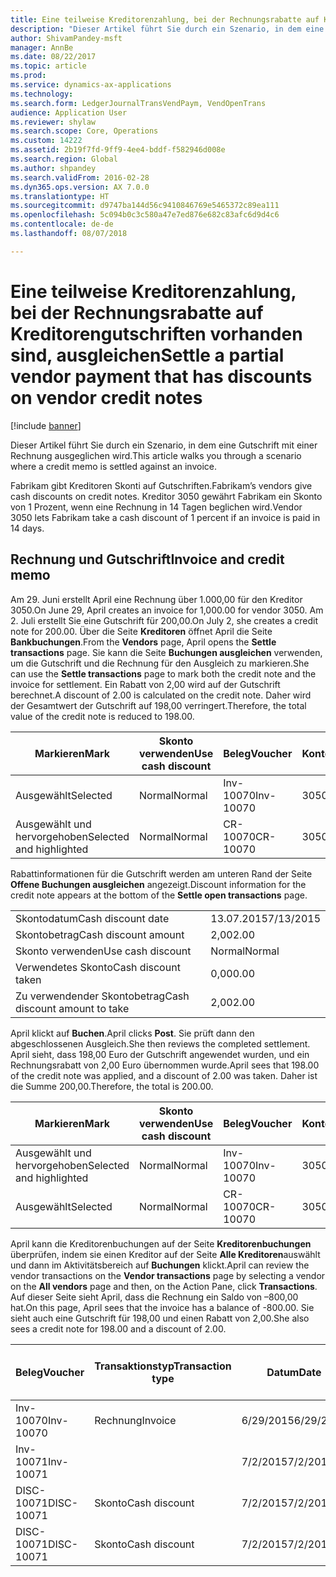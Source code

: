 ```yaml
---
title: Eine teilweise Kreditorenzahlung, bei der Rechnungsrabatte auf Kreditorengutschriften vorhanden sind, ausgleichen
description: "Dieser Artikel führt Sie durch ein Szenario, in dem eine Gutschrift mit einer Rechnung ausgeglichen wird."
author: ShivamPandey-msft
manager: AnnBe
ms.date: 08/22/2017
ms.topic: article
ms.prod: 
ms.service: dynamics-ax-applications
ms.technology: 
ms.search.form: LedgerJournalTransVendPaym, VendOpenTrans
audience: Application User
ms.reviewer: shylaw
ms.search.scope: Core, Operations
ms.custom: 14222
ms.assetid: 2b19f7fd-9ff9-4ee4-bddf-f582946d008e
ms.search.region: Global
ms.author: shpandey
ms.search.validFrom: 2016-02-28
ms.dyn365.ops.version: AX 7.0.0
ms.translationtype: HT
ms.sourcegitcommit: d9747ba144d56c9410846769e5465372c89ea111
ms.openlocfilehash: 5c094b0c3c580a47e7ed876e682c83afc6d9d4c6
ms.contentlocale: de-de
ms.lasthandoff: 08/07/2018

---
```


# <a name="settle-a-partial-vendor-payment-that-has-discounts-on-vendor-credit-notes"></a><span data-ttu-id="9e15d-103">Eine teilweise Kreditorenzahlung, bei der Rechnungsrabatte auf Kreditorengutschriften vorhanden sind, ausgleichen</span><span class="sxs-lookup"><span data-stu-id="9e15d-103">Settle a partial vendor payment that has discounts on vendor credit notes</span></span>

[!include [banner](../includes/banner.md)]

<span data-ttu-id="9e15d-104">Dieser Artikel führt Sie durch ein Szenario, in dem eine Gutschrift mit einer Rechnung ausgeglichen wird.</span><span class="sxs-lookup"><span data-stu-id="9e15d-104">This article walks you through a scenario where a credit memo is settled against an invoice.</span></span>

<span data-ttu-id="9e15d-105">Fabrikam gibt Kreditoren Skonti auf Gutschriften.</span><span class="sxs-lookup"><span data-stu-id="9e15d-105">Fabrikam’s vendors give cash discounts on credit notes.</span></span> <span data-ttu-id="9e15d-106">Kreditor 3050 gewährt Fabrikam ein Skonto von 1 Prozent, wenn eine Rechnung in 14 Tagen beglichen wird.</span><span class="sxs-lookup"><span data-stu-id="9e15d-106">Vendor 3050 lets Fabrikam take a cash discount of 1 percent if an invoice is paid in 14 days.</span></span>

## <a name="invoice-and-credit-memo"></a><span data-ttu-id="9e15d-107">Rechnung und Gutschrift</span><span class="sxs-lookup"><span data-stu-id="9e15d-107">Invoice and credit memo</span></span>
<span data-ttu-id="9e15d-108">Am 29. Juni erstellt April eine Rechnung über 1.000,00 für den Kreditor 3050.</span><span class="sxs-lookup"><span data-stu-id="9e15d-108">On June 29, April creates an invoice for 1,000.00 for vendor 3050.</span></span> <span data-ttu-id="9e15d-109">Am 2. Juli erstellt Sie eine Gutschrift für 200,00.</span><span class="sxs-lookup"><span data-stu-id="9e15d-109">On July 2, she creates a credit note for 200.00.</span></span> <span data-ttu-id="9e15d-110">Über die Seite **Kreditoren** öffnet April die Seite **Bankbuchungen**.</span><span class="sxs-lookup"><span data-stu-id="9e15d-110">From the **Vendors** page, April opens the **Settle transactions** page.</span></span> <span data-ttu-id="9e15d-111">Sie kann die Seite **Buchungen ausgleichen** verwenden, um die Gutschrift und die Rechnung für den Ausgleich zu markieren.</span><span class="sxs-lookup"><span data-stu-id="9e15d-111">She can use the **Settle transactions** page to mark both the credit note and the invoice for settlement.</span></span> <span data-ttu-id="9e15d-112">Ein Rabatt von 2,00 wird auf der Gutschrift berechnet.</span><span class="sxs-lookup"><span data-stu-id="9e15d-112">A discount of 2.00 is calculated on the credit note.</span></span> <span data-ttu-id="9e15d-113">Daher wird der Gesamtwert der Gutschrift auf 198,00 verringert.</span><span class="sxs-lookup"><span data-stu-id="9e15d-113">Therefore, the total value of the credit note is reduced to 198.00.</span></span>

| <span data-ttu-id="9e15d-114">Markieren</span><span class="sxs-lookup"><span data-stu-id="9e15d-114">Mark</span></span>                     | <span data-ttu-id="9e15d-115">Skonto verwenden</span><span class="sxs-lookup"><span data-stu-id="9e15d-115">Use cash discount</span></span> | <span data-ttu-id="9e15d-116">Beleg</span><span class="sxs-lookup"><span data-stu-id="9e15d-116">Voucher</span></span>   | <span data-ttu-id="9e15d-117">Konto</span><span class="sxs-lookup"><span data-stu-id="9e15d-117">Account</span></span> | <span data-ttu-id="9e15d-118">Datum</span><span class="sxs-lookup"><span data-stu-id="9e15d-118">Date</span></span>      | <span data-ttu-id="9e15d-119">Fälligkeitsdatum</span><span class="sxs-lookup"><span data-stu-id="9e15d-119">Due date</span></span>  | <span data-ttu-id="9e15d-120">Rechnung</span><span class="sxs-lookup"><span data-stu-id="9e15d-120">Invoice</span></span> | <span data-ttu-id="9e15d-121">Betrag in Buchungswährung</span><span class="sxs-lookup"><span data-stu-id="9e15d-121">Amount in transaction currency</span></span> | <span data-ttu-id="9e15d-122">Währung</span><span class="sxs-lookup"><span data-stu-id="9e15d-122">Currency</span></span> | <span data-ttu-id="9e15d-123">Auszugleichender Betrag</span><span class="sxs-lookup"><span data-stu-id="9e15d-123">Amount to settle</span></span> |
|--------------------------|-------------------|-----------|---------|-----------|-----------|---------|--------------------------------|----------|------------------|
| <span data-ttu-id="9e15d-124">Ausgewählt</span><span class="sxs-lookup"><span data-stu-id="9e15d-124">Selected</span></span>                 | <span data-ttu-id="9e15d-125">Normal</span><span class="sxs-lookup"><span data-stu-id="9e15d-125">Normal</span></span>            | <span data-ttu-id="9e15d-126">Inv-10070</span><span class="sxs-lookup"><span data-stu-id="9e15d-126">Inv-10070</span></span> | <span data-ttu-id="9e15d-127">3050</span><span class="sxs-lookup"><span data-stu-id="9e15d-127">3050</span></span>    | <span data-ttu-id="9e15d-128">6/29/2015</span><span class="sxs-lookup"><span data-stu-id="9e15d-128">6/29/2015</span></span> | <span data-ttu-id="9e15d-129">7/29/2015</span><span class="sxs-lookup"><span data-stu-id="9e15d-129">7/29/2015</span></span> | <span data-ttu-id="9e15d-130">10070</span><span class="sxs-lookup"><span data-stu-id="9e15d-130">10070</span></span>   | <span data-ttu-id="9e15d-131">-1.000,00</span><span class="sxs-lookup"><span data-stu-id="9e15d-131">-1,000.00</span></span>                      | <span data-ttu-id="9e15d-132">USD</span><span class="sxs-lookup"><span data-stu-id="9e15d-132">USD</span></span>      | <span data-ttu-id="9e15d-133">-990.00</span><span class="sxs-lookup"><span data-stu-id="9e15d-133">-990.00</span></span>          |
| <span data-ttu-id="9e15d-134">Ausgewählt und hervorgehoben</span><span class="sxs-lookup"><span data-stu-id="9e15d-134">Selected and highlighted</span></span> | <span data-ttu-id="9e15d-135">Normal</span><span class="sxs-lookup"><span data-stu-id="9e15d-135">Normal</span></span>            | <span data-ttu-id="9e15d-136">CR-10070</span><span class="sxs-lookup"><span data-stu-id="9e15d-136">CR-10070</span></span>  | <span data-ttu-id="9e15d-137">3050</span><span class="sxs-lookup"><span data-stu-id="9e15d-137">3050</span></span>    | <span data-ttu-id="9e15d-138">7/2/2015</span><span class="sxs-lookup"><span data-stu-id="9e15d-138">7/2/2015</span></span>  | <span data-ttu-id="9e15d-139">7/29/2015</span><span class="sxs-lookup"><span data-stu-id="9e15d-139">7/29/2015</span></span> |         | <span data-ttu-id="9e15d-140">200,00</span><span class="sxs-lookup"><span data-stu-id="9e15d-140">200.00</span></span>                         | <span data-ttu-id="9e15d-141">USD</span><span class="sxs-lookup"><span data-stu-id="9e15d-141">USD</span></span>      | <span data-ttu-id="9e15d-142">198,00</span><span class="sxs-lookup"><span data-stu-id="9e15d-142">198.00</span></span>           |

<span data-ttu-id="9e15d-143">Rabattinformationen für die Gutschrift werden am unteren Rand der Seite **Offene Buchungen ausgleichen** angezeigt.</span><span class="sxs-lookup"><span data-stu-id="9e15d-143">Discount information for the credit note appears at the bottom of the **Settle open transactions** page.</span></span>

|                              |           |
|------------------------------|-----------|
| <span data-ttu-id="9e15d-144">Skontodatum</span><span class="sxs-lookup"><span data-stu-id="9e15d-144">Cash discount date</span></span>           | <span data-ttu-id="9e15d-145">13.07.2015</span><span class="sxs-lookup"><span data-stu-id="9e15d-145">7/13/2015</span></span> |
| <span data-ttu-id="9e15d-146">Skontobetrag</span><span class="sxs-lookup"><span data-stu-id="9e15d-146">Cash discount amount</span></span>         | <span data-ttu-id="9e15d-147">2,00</span><span class="sxs-lookup"><span data-stu-id="9e15d-147">2.00</span></span>      |
| <span data-ttu-id="9e15d-148">Skonto verwenden</span><span class="sxs-lookup"><span data-stu-id="9e15d-148">Use cash discount</span></span>            | <span data-ttu-id="9e15d-149">Normal</span><span class="sxs-lookup"><span data-stu-id="9e15d-149">Normal</span></span>    |
| <span data-ttu-id="9e15d-150">Verwendetes Skonto</span><span class="sxs-lookup"><span data-stu-id="9e15d-150">Cash discount taken</span></span>          | <span data-ttu-id="9e15d-151">0,00</span><span class="sxs-lookup"><span data-stu-id="9e15d-151">0.00</span></span>      |
| <span data-ttu-id="9e15d-152">Zu verwendender Skontobetrag</span><span class="sxs-lookup"><span data-stu-id="9e15d-152">Cash discount amount to take</span></span> | <span data-ttu-id="9e15d-153">2,00</span><span class="sxs-lookup"><span data-stu-id="9e15d-153">2.00</span></span>      |

<span data-ttu-id="9e15d-154">April klickt auf **Buchen**.</span><span class="sxs-lookup"><span data-stu-id="9e15d-154">April clicks **Post**.</span></span> <span data-ttu-id="9e15d-155">Sie prüft dann den abgeschlossenen Ausgleich.</span><span class="sxs-lookup"><span data-stu-id="9e15d-155">She then reviews the completed settlement.</span></span> <span data-ttu-id="9e15d-156">April sieht, dass 198,00 Euro der Gutschrift angewendet wurden, und ein Rechnungsrabatt von 2,00 Euro übernommen wurde.</span><span class="sxs-lookup"><span data-stu-id="9e15d-156">April sees that 198.00 of the credit note was applied, and a discount of 2.00 was taken.</span></span> <span data-ttu-id="9e15d-157">Daher ist die Summe 200,00.</span><span class="sxs-lookup"><span data-stu-id="9e15d-157">Therefore, the total is 200.00.</span></span>

| <span data-ttu-id="9e15d-158">Markieren</span><span class="sxs-lookup"><span data-stu-id="9e15d-158">Mark</span></span>                     | <span data-ttu-id="9e15d-159">Skonto verwenden</span><span class="sxs-lookup"><span data-stu-id="9e15d-159">Use cash discount</span></span> | <span data-ttu-id="9e15d-160">Beleg</span><span class="sxs-lookup"><span data-stu-id="9e15d-160">Voucher</span></span>   | <span data-ttu-id="9e15d-161">Konto</span><span class="sxs-lookup"><span data-stu-id="9e15d-161">Account</span></span> | <span data-ttu-id="9e15d-162">Datum</span><span class="sxs-lookup"><span data-stu-id="9e15d-162">Date</span></span>      | <span data-ttu-id="9e15d-163">Fälligkeitsdatum</span><span class="sxs-lookup"><span data-stu-id="9e15d-163">Due date</span></span>  | <span data-ttu-id="9e15d-164">Rechnung</span><span class="sxs-lookup"><span data-stu-id="9e15d-164">Invoice</span></span>  | <span data-ttu-id="9e15d-165">Betrag in Buchungswährung</span><span class="sxs-lookup"><span data-stu-id="9e15d-165">Amount in transaction currency</span></span> | <span data-ttu-id="9e15d-166">Währung</span><span class="sxs-lookup"><span data-stu-id="9e15d-166">Currency</span></span> | <span data-ttu-id="9e15d-167">Auszugleichender Betrag</span><span class="sxs-lookup"><span data-stu-id="9e15d-167">Amount to settle</span></span> |
|--------------------------|-------------------|-----------|---------|-----------|-----------|----------|--------------------------------|----------|------------------|
| <span data-ttu-id="9e15d-168">Ausgewählt und hervorgehoben</span><span class="sxs-lookup"><span data-stu-id="9e15d-168">Selected and highlighted</span></span> | <span data-ttu-id="9e15d-169">Normal</span><span class="sxs-lookup"><span data-stu-id="9e15d-169">Normal</span></span>            | <span data-ttu-id="9e15d-170">Inv-10070</span><span class="sxs-lookup"><span data-stu-id="9e15d-170">Inv-10070</span></span> | <span data-ttu-id="9e15d-171">3050</span><span class="sxs-lookup"><span data-stu-id="9e15d-171">3050</span></span>    | <span data-ttu-id="9e15d-172">6/29/2015</span><span class="sxs-lookup"><span data-stu-id="9e15d-172">6/29/2015</span></span> | <span data-ttu-id="9e15d-173">7/29/2015</span><span class="sxs-lookup"><span data-stu-id="9e15d-173">7/29/2015</span></span> | <span data-ttu-id="9e15d-174">10070</span><span class="sxs-lookup"><span data-stu-id="9e15d-174">10070</span></span>    | <span data-ttu-id="9e15d-175">-1.000,00</span><span class="sxs-lookup"><span data-stu-id="9e15d-175">-1,000.00</span></span>                      | <span data-ttu-id="9e15d-176">USD</span><span class="sxs-lookup"><span data-stu-id="9e15d-176">USD</span></span>      | <span data-ttu-id="9e15d-177">-200.00</span><span class="sxs-lookup"><span data-stu-id="9e15d-177">-200.00</span></span>          |
| <span data-ttu-id="9e15d-178">Ausgewählt</span><span class="sxs-lookup"><span data-stu-id="9e15d-178">Selected</span></span>                 | <span data-ttu-id="9e15d-179">Normal</span><span class="sxs-lookup"><span data-stu-id="9e15d-179">Normal</span></span>            | <span data-ttu-id="9e15d-180">CR-10070</span><span class="sxs-lookup"><span data-stu-id="9e15d-180">CR-10070</span></span>  | <span data-ttu-id="9e15d-181">3050</span><span class="sxs-lookup"><span data-stu-id="9e15d-181">3050</span></span>    | <span data-ttu-id="9e15d-182">7/2/2015</span><span class="sxs-lookup"><span data-stu-id="9e15d-182">7/2/2015</span></span>  | <span data-ttu-id="9e15d-183">7/29/2015</span><span class="sxs-lookup"><span data-stu-id="9e15d-183">7/29/2015</span></span> | <span data-ttu-id="9e15d-184">CR-10070</span><span class="sxs-lookup"><span data-stu-id="9e15d-184">CR-10070</span></span> | <span data-ttu-id="9e15d-185">200,00</span><span class="sxs-lookup"><span data-stu-id="9e15d-185">200.00</span></span>                         | <span data-ttu-id="9e15d-186">USD</span><span class="sxs-lookup"><span data-stu-id="9e15d-186">USD</span></span>      | <span data-ttu-id="9e15d-187">198,00</span><span class="sxs-lookup"><span data-stu-id="9e15d-187">198.00</span></span>           |

<span data-ttu-id="9e15d-188">April kann die Kreditorenbuchungen auf der Seite **Kreditorenbuchungen** überprüfen, indem sie einen Kreditor auf der Seite **Alle Kreditoren**auswählt und dann im Aktivitätsbereich auf **Buchungen** klickt.</span><span class="sxs-lookup"><span data-stu-id="9e15d-188">April can review the vendor transactions on the **Vendor transactions** page by selecting a vendor on the **All vendors** page and then, on the Action Pane, click **Transactions**.</span></span> <span data-ttu-id="9e15d-189">Auf dieser Seite sieht April, dass die Rechnung ein Saldo von –800,00 hat.</span><span class="sxs-lookup"><span data-stu-id="9e15d-189">On this page, April sees that the invoice has a balance of -800.00.</span></span> <span data-ttu-id="9e15d-190">Sie sieht auch eine Gutschrift für 198,00 und einen Rabatt von 2,00.</span><span class="sxs-lookup"><span data-stu-id="9e15d-190">She also sees a credit note for 198.00 and a discount of 2.00.</span></span>

| <span data-ttu-id="9e15d-191">Beleg</span><span class="sxs-lookup"><span data-stu-id="9e15d-191">Voucher</span></span>    | <span data-ttu-id="9e15d-192">Transaktionstyp</span><span class="sxs-lookup"><span data-stu-id="9e15d-192">Transaction type</span></span> | <span data-ttu-id="9e15d-193">Datum</span><span class="sxs-lookup"><span data-stu-id="9e15d-193">Date</span></span>      | <span data-ttu-id="9e15d-194">Rechnung</span><span class="sxs-lookup"><span data-stu-id="9e15d-194">Invoice</span></span> | <span data-ttu-id="9e15d-195">Geschuldeter Betrag in Buchungswährung</span><span class="sxs-lookup"><span data-stu-id="9e15d-195">Amount in transaction currency debit</span></span> | <span data-ttu-id="9e15d-196">Gutschriftsbetrag in Buchungswährung</span><span class="sxs-lookup"><span data-stu-id="9e15d-196">Amount in transaction currency credit</span></span> | <span data-ttu-id="9e15d-197">Gesamtbetrag</span><span class="sxs-lookup"><span data-stu-id="9e15d-197">Balance</span></span> | <span data-ttu-id="9e15d-198">Währung</span><span class="sxs-lookup"><span data-stu-id="9e15d-198">Currency</span></span> |
|------------|------------------|-----------|---------|--------------------------------------|---------------------------------------|---------|----------|
| <span data-ttu-id="9e15d-199">Inv-10070</span><span class="sxs-lookup"><span data-stu-id="9e15d-199">Inv-10070</span></span>  | <span data-ttu-id="9e15d-200">Rechnung</span><span class="sxs-lookup"><span data-stu-id="9e15d-200">Invoice</span></span>          | <span data-ttu-id="9e15d-201">6/29/2015</span><span class="sxs-lookup"><span data-stu-id="9e15d-201">6/29/2015</span></span> | <span data-ttu-id="9e15d-202">10070</span><span class="sxs-lookup"><span data-stu-id="9e15d-202">10070</span></span>   |                                      | <span data-ttu-id="9e15d-203">1.000,00</span><span class="sxs-lookup"><span data-stu-id="9e15d-203">1,000.00</span></span>                              | <span data-ttu-id="9e15d-204">–800,00</span><span class="sxs-lookup"><span data-stu-id="9e15d-204">-800.00</span></span> | <span data-ttu-id="9e15d-205">USD</span><span class="sxs-lookup"><span data-stu-id="9e15d-205">USD</span></span>      |
| <span data-ttu-id="9e15d-206">Inv-10071</span><span class="sxs-lookup"><span data-stu-id="9e15d-206">Inv-10071</span></span>  |                  | <span data-ttu-id="9e15d-207">7/2/2015</span><span class="sxs-lookup"><span data-stu-id="9e15d-207">7/2/2015</span></span>  | <span data-ttu-id="9e15d-208">CR10071</span><span class="sxs-lookup"><span data-stu-id="9e15d-208">CR10071</span></span> | <span data-ttu-id="9e15d-209">200,00</span><span class="sxs-lookup"><span data-stu-id="9e15d-209">200.00</span></span>                               |                                       | <span data-ttu-id="9e15d-210">0,00</span><span class="sxs-lookup"><span data-stu-id="9e15d-210">0.00</span></span>    | <span data-ttu-id="9e15d-211">USD</span><span class="sxs-lookup"><span data-stu-id="9e15d-211">USD</span></span>      |
| <span data-ttu-id="9e15d-212">DISC-10071</span><span class="sxs-lookup"><span data-stu-id="9e15d-212">DISC-10071</span></span> |  <span data-ttu-id="9e15d-213">Skonto</span><span class="sxs-lookup"><span data-stu-id="9e15d-213">Cash discount</span></span>   | <span data-ttu-id="9e15d-214">7/2/2015</span><span class="sxs-lookup"><span data-stu-id="9e15d-214">7/2/2015</span></span>  |         | <span data-ttu-id="9e15d-215">2,00</span><span class="sxs-lookup"><span data-stu-id="9e15d-215">2.00</span></span>                                 |                                       | <span data-ttu-id="9e15d-216">0,00</span><span class="sxs-lookup"><span data-stu-id="9e15d-216">0.00</span></span>    | <span data-ttu-id="9e15d-217">USD</span><span class="sxs-lookup"><span data-stu-id="9e15d-217">USD</span></span>      |
| <span data-ttu-id="9e15d-218">DISC-10071</span><span class="sxs-lookup"><span data-stu-id="9e15d-218">DISC-10071</span></span> |  <span data-ttu-id="9e15d-219">Skonto</span><span class="sxs-lookup"><span data-stu-id="9e15d-219">Cash discount</span></span>   | <span data-ttu-id="9e15d-220">7/2/2015</span><span class="sxs-lookup"><span data-stu-id="9e15d-220">7/2/2015</span></span>  |         |                                      | <span data-ttu-id="9e15d-221">2,00</span><span class="sxs-lookup"><span data-stu-id="9e15d-221">2.00</span></span>                                  | <span data-ttu-id="9e15d-222">0,00</span><span class="sxs-lookup"><span data-stu-id="9e15d-222">0.00</span></span>    | <span data-ttu-id="9e15d-223">USD</span><span class="sxs-lookup"><span data-stu-id="9e15d-223">USD</span></span>      |






